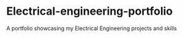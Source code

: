 # Electrical-engineering-portfolio
A portfolio showcasing my Electrical Engineering projects and skills
